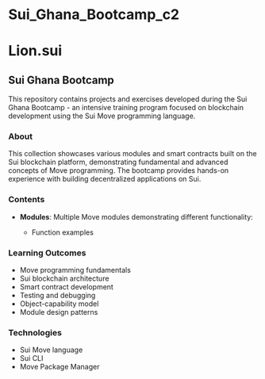 # Sui_Ghana_Bootcamp_c2
# Lion.sui

## Sui Ghana Bootcamp

This repository contains projects and exercises developed during the Sui Ghana Bootcamp - an intensive training program focused on blockchain development using the Sui Move programming language.

### About

This collection showcases various modules and smart contracts built on the Sui blockchain platform, demonstrating fundamental and advanced concepts of Move programming. The bootcamp provides hands-on experience with building decentralized applications on Sui.

### Contents

- **Modules**: Multiple Move modules demonstrating different functionality:
  
  - Function examples
  

### Learning Outcomes

- Move programming fundamentals
- Sui blockchain architecture
- Smart contract development
- Testing and debugging
- Object-capability model
- Module design patterns

### Technologies

- Sui Move language
- Sui CLI
- Move Package Manager
